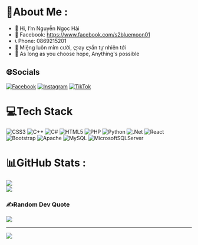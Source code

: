 # 💫About Me :
- 👋 Hi, I’m Nguyễn Ngọc Hải
- 👀 Facebook: https://www.facebook.com/s2bluemoon01
- 📞 Phone: 0869215201
- 💞️ Miệng luôn mỉm cười, ლay ლắn tự nhiên tới
- 💙 As long as you choose hope,
      Anything's possible 


## 🌐Socials
[![Facebook](https://img.shields.io/badge/Facebook-%231877F2.svg?logo=Facebook&logoColor=white)](https://facebook.com/s2bluemoon01) [![Instagram](https://img.shields.io/badge/Instagram-%23E4405F.svg?logo=Instagram&logoColor=white)](https://instagram.com/s2bluemoon01) [![TikTok](https://img.shields.io/badge/TikTok-%23000000.svg?logo=TikTok&logoColor=white)](https://tiktok.com/@s2bluemoon01) 

# 💻Tech Stack
![CSS3](https://img.shields.io/badge/css3-%231572B6.svg?style=flat&logo=css3&logoColor=white) ![C++](https://img.shields.io/badge/c++-%2300599C.svg?style=flat&logo=c%2B%2B&logoColor=white) ![C#](https://img.shields.io/badge/c%23-%23239120.svg?style=flat&logo=c-sharp&logoColor=white) ![HTML5](https://img.shields.io/badge/html5-%23E34F26.svg?style=flat&logo=html5&logoColor=white) ![PHP](https://img.shields.io/badge/php-%23777BB4.svg?style=flat&logo=php&logoColor=white) ![Python](https://img.shields.io/badge/python-3670A0?style=flat&logo=python&logoColor=ffdd54) ![.Net](https://img.shields.io/badge/.NET-5C2D91?style=flat&logo=.net&logoColor=white) ![React](https://img.shields.io/badge/react-%2320232a.svg?style=flat&logo=react&logoColor=%2361DAFB) ![Bootstrap](https://img.shields.io/badge/bootstrap-%23563D7C.svg?style=flat&logo=bootstrap&logoColor=white) ![Apache](https://img.shields.io/badge/apache-%23D42029.svg?style=flat&logo=apache&logoColor=white) ![MySQL](https://img.shields.io/badge/mysql-%2300f.svg?style=flat&logo=mysql&logoColor=white) ![MicrosoftSQLServer](https://img.shields.io/badge/Microsoft%20SQL%20Sever-CC2927?style=flat&logo=microsoft%20sql%20server&logoColor=white)
# 📊GitHub Stats :
![](https://github-readme-stats.vercel.app/api?username=S2BlueMoon01&theme=blueberry&hide_border=false&include_all_commits=true&count_private=false)<br/>
![](https://github-readme-streak-stats.herokuapp.com/?user=S2BlueMoon01&theme=blueberry&hide_border=false)<br/>

### ✍️Random Dev Quote
![](https://quotes-github-readme.vercel.app/api?type=horizontal&theme=dark)

---
[![](https://visitcount.itsvg.in/api?id=S2BlueMoon01&icon=0&color=1)](https://visitcount.itsvg.in)
